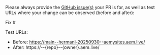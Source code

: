 Please always provide the [GitHub issue(s)](../issues) your PR is for, as well as test URLs where your change can be observed (before and after):

Fix #<gh-issue-id>

Test URLs:
- Before: https://main--hermanl-20250930--aemysites.aem.live/
- After: https://<branch>--{repo}--{owner}.aem.live/
